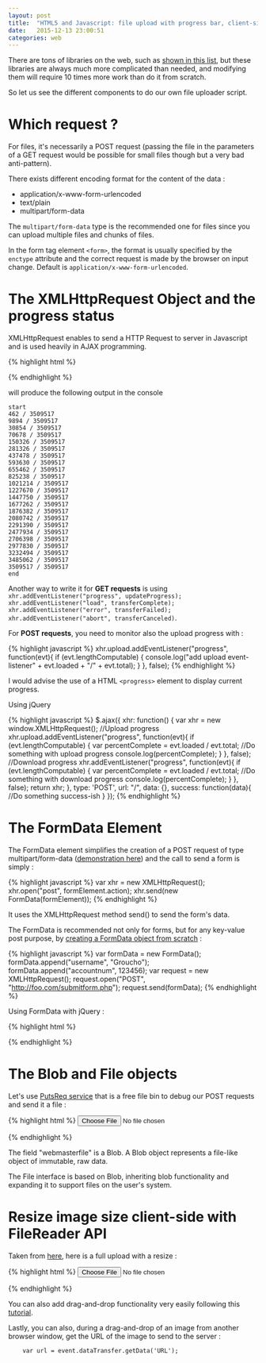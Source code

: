```yaml
---
layout: post
title:  "HTML5 and Javascript: file upload with progress bar, client-side image resizing and multiple runtimes"
date:   2015-12-13 23:00:51
categories: web
---
```


There are tons of libraries on the web, such as [shown in this list](http://designscrazed.org/html5-jquery-file-upload-scripts/), but these libraries are always much more complicated than needed, and modifying them will require 10 times more work than do it from scratch.

So let us see the different components to do our own file uploader script.

# Which request ?

For files, it's necessarily a POST request (passing the file in the parameters of a GET request would be possible for small files though but a very bad anti-pattern).

There exists different encoding format for the content of the data :

- application/x-www-form-urlencoded
- text/plain
- multipart/form-data

The `multipart/form-data` type is the recommended one for files since you can upload multiple files and chunks of files.

In the form tag element `<form>`, the format is usually specified by the `enctype` attribute and the correct request is made by the browser on input change. Default is `application/x-www-form-urlencoded`.


# The XMLHttpRequest Object and the progress status

XMLHttpRequest enables to send a HTTP Request to server in Javascript and is used heavily in AJAX programming.

{% highlight html %}
<script type="text/javascript">
var xhr = new XMLHttpRequest();
xhr.open("GET", "http://christopher5106.github.io/img/mac_digits.png?" + new Date().getTime());
xhr.onprogress = function (e) {
    if (e.lengthComputable) {
        console.log(e.loaded+  " / " + e.total)
    }
}
xhr.onloadstart = function (e) {
    console.log("start")
}
xhr.onloadend = function (e) {
    console.log("end")
}
xhr.send();
</script>
{% endhighlight %}


will produce the following output in the console

    start
    462 / 3509517
    9894 / 3509517
    30854 / 3509517
    70678 / 3509517
    150326 / 3509517
    281326 / 3509517
    437478 / 3509517
    593630 / 3509517
    655462 / 3509517
    825238 / 3509517
    1021214 / 3509517
    1227670 / 3509517
    1447750 / 3509517
    1677262 / 3509517
    1876382 / 3509517
    2080742 / 3509517
    2291390 / 3509517
    2477934 / 3509517
    2706398 / 3509517
    2977830 / 3509517
    3232494 / 3509517
    3485062 / 3509517
    3509517 / 3509517
    end

Another way to write it for **GET requests** is using `xhr.addEventListener("progress", updateProgress); xhr.addEventListener("load", transferComplete); xhr.addEventListener("error", transferFailed); xhr.addEventListener("abort", transferCanceled)`.

For **POST requests**, you need to monitor also the upload progress with :

{% highlight javascript %}
xhr.upload.addEventListener("progress", function(evt){
      if (evt.lengthComputable) {
        console.log("add upload event-listener" + evt.loaded + "/" + evt.total);
      }
    }, false);
{% endhighlight %}

I would advise the use of a HTML `<progress>` element to display current progress.

Using jQuery

{% highlight javascript %}
$.ajax({
  xhr: function()
  {
    var xhr = new window.XMLHttpRequest();
    //Upload progress
    xhr.upload.addEventListener("progress", function(evt){
      if (evt.lengthComputable) {
        var percentComplete = evt.loaded / evt.total;
        //Do something with upload progress
        console.log(percentComplete);
      }
    }, false);
    //Download progress
    xhr.addEventListener("progress", function(evt){
      if (evt.lengthComputable) {
        var percentComplete = evt.loaded / evt.total;
        //Do something with download progress
        console.log(percentComplete);
      }
    }, false);
    return xhr;
  },
  type: 'POST',
  url: "/",
  data: {},
  success: function(data){
    //Do something success-ish
  }
});
{% endhighlight %}

# The FormData Element

The FormData element simplifies the creation of a POST request of type multipart/form-data ([demonstration here](https://developer.mozilla.org/en-US/docs/Web/API/XMLHttpRequest/Using_XMLHttpRequest#Submitting_forms_and_uploading_files)) and the call to send a form is simply :

{% highlight javascript %}
var xhr = new XMLHttpRequest();
xhr.open("post", formElement.action);
xhr.send(new FormData(formElement));
{% endhighlight %}

It uses the XMLHttpRequest method send() to send the form's data.

The FormData is recommended not only for forms, but for any key-value post purpose, by [creating a FormData object from scratch](https://developer.mozilla.org/en-US/docs/Web/API/FormData/Using_FormData_Objects) :

{% highlight javascript %}
var formData = new FormData();
formData.append("username", "Groucho");
formData.append("accountnum", 123456);
var request = new XMLHttpRequest();
request.open("POST", "http://foo.com/submitform.php");
request.send(formData);
{% endhighlight %}

Using FormData with jQuery :

{% highlight html %}
<script src="https://ajax.googleapis.com/ajax/libs/jquery/2.1.4/jquery.min.js"></script>
<script>
$.ajax({
     url: event.url,
     data: data,
     cache: false,
     contentType: false,
     processData: false,
     type: 'POST',
     success: function(data){
        ... handle errors...
     }
 });
 </script>
{% endhighlight %}


# The Blob and File objects

Let's use [PutsReq service](http://putsreq.com/) that is a free file bin to debug our POST requests and send it a file :

{% highlight html %}
<input name="imagefile[]" type="file" id="takePictureField" accept="image/*" onchange="uploadPhotos('http://putsreq.com/jX2tGa272jPmLH4KtR2n')" />
<script type="text/javascript">
window.uploadPhotos = function(url){
  var formData = new FormData();

  // HTML file input, chosen by user
  var fileInputElement = document.getElementById("takePictureField");
  formData.append("userfile", fileInputElement.files[0]);

  // JavaScript file-like object
  var content = '<a id="a"><b id="b">hey!</b></a>'; // the body of the new file...
  var blob = new Blob([content], { type: "text/xml"});
  formData.append("webmasterfile", blob);

  var xhr = new XMLHttpRequest();
  xhr.open("POST", url);
  xhr.send(formData);
}
</script>
{% endhighlight %}


The field "webmasterfile" is a Blob. A Blob object represents a file-like object of immutable, raw data.

The File interface is based on Blob, inheriting blob functionality and expanding it to support files on the user's system.


# Resize image size client-side with FileReader API


Taken from [here](http://stackoverflow.com/questions/23945494/use-html5-to-resize-an-image-before-upload), here is a full upload with a resize :

{% highlight html %}
<input name="imagefile[]" type="file" id="takePictureField" accept="image/*" onchange="uploadPhotos('http://putsreq.com/jX2tGa272jPmLH4KtR2n')" />

<script src="https://ajax.googleapis.com/ajax/libs/jquery/2.1.4/jquery.min.js"></script>
<script type="text/javascript">
window.uploadPhotos = function(url){
  console.log("Upload to URL " + url)
    // Read in file
    var file = event.target.files[0];

    // Ensure it's an image
    if(file.type.match(/image.*/)) {
        console.log('An image has been loaded');

        // Load the image
        var reader = new FileReader();
        reader.onload = function (readerEvent) {
            var image = new Image();
            image.onload = function (imageEvent) {

                // Resize the image
                var canvas = document.createElement('canvas'),
                    max_size = 544,
                    width = image.width,
                    height = image.height;
                if (width > height) {
                    if (width > max_size) {
                        height *= max_size / width;
                        width = max_size;
                    }
                } else {
                    if (height > max_size) {
                        width *= max_size / height;
                        height = max_size;
                    }
                }
                canvas.width = width;
                canvas.height = height;
                canvas.getContext('2d').drawImage(image, 0, 0, width, height);
                var dataUrl = canvas.toDataURL('image/jpeg');
                var resizedImage = dataURLToBlob(dataUrl);
                $.event.trigger({
                    type: "imageResized",
                    blob: resizedImage,
                    url: url
                });
            }
            image.src = readerEvent.target.result;
        }
        reader.readAsDataURL(file);
    }
};

/* Utility function to convert a canvas to a BLOB */
var dataURLToBlob = function(dataURL) {
  console.log("DataURLToBlob")
    var BASE64_MARKER = ';base64,';
    if (dataURL.indexOf(BASE64_MARKER) == -1) {
        var parts = dataURL.split(',');
        var contentType = parts[0].split(':')[1];
        var raw = parts[1];

        return new Blob([raw], {type: contentType});
    }

    var parts = dataURL.split(BASE64_MARKER);
    var contentType = parts[0].split(':')[1];
    var raw = window.atob(parts[1]);
    var rawLength = raw.length;

    var uInt8Array = new Uint8Array(rawLength);

    for (var i = 0; i < rawLength; ++i) {
        uInt8Array[i] = raw.charCodeAt(i);
    }

    return new Blob([uInt8Array], {type: contentType});
}
/* End Utility function to convert a canvas to a BLOB      */

/* Handle image resized events */
$(document).on("imageResized", function (event) {
  console.log("imageResized")
    var data = new FormData();
    if (event.blob && event.url) {

        data.append('file', event.blob);
        $.ajax({
            url: event.url,
            data: data,
            cache: false,
            contentType: false,
            processData: false,
            type: 'POST',
            success: function(data){
               console.log("Uploaded")
            }
        });
    }
});
</script>

{% endhighlight %}


You can also add drag-and-drop functionality very easily following this [tutorial](http://html5doctor.com/drag-and-drop-to-server/).

Lastly, you can also, during a drag-and-drop of an image from another browser window, get the URL of the image to send to the server : 

		var url = event.dataTransfer.getData('URL');



